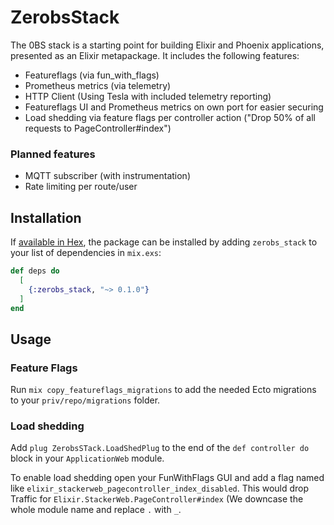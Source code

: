 # ZerobsStack
The 0BS stack is a starting point for building Elixir and Phoenix applications, presented as an Elixir metapackage. It includes the following features:

- Featureflags (via fun_with_flags)
- Prometheus metrics (via telemetry)
- HTTP Client (Using Tesla with included telemetry reporting)
- Featureflags UI and Prometheus metrics on own port for easier securing
- Load shedding via feature flags per controller action ("Drop 50% of all requests to PageController#index")

### Planned features

- MQTT subscriber (with instrumentation)
- Rate limiting per route/user

## Installation

If [available in Hex](https://hex.pm/docs/publish), the package can be installed
by adding `zerobs_stack` to your list of dependencies in `mix.exs`:

```elixir
def deps do
  [
    {:zerobs_stack, "~> 0.1.0"}
  ]
end
```

## Usage

### Feature Flags

Run `mix copy_featureflags_migrations` to add the needed Ecto migrations to your `priv/repo/migrations` folder.


### Load shedding

Add `plug ZerobsSTack.LoadShedPlug` to the end of the `def controller do` block in your `ApplicationWeb` module. 

To enable load shedding open your FunWithFlags GUI and add a flag named like `elixir_stackerweb_pagecontroller_index_disabled`. This would drop Traffic for `Elixir.StackerWeb.PageController#index` (We downcase the whole module name and replace `.` with `_`.
